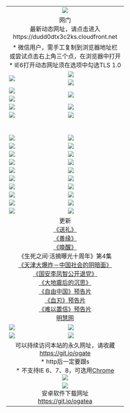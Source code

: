 ﻿<table>
  <tr></tr>
  <tr><td colspan=2 align=center><img src="https://cloud.githubusercontent.com/assets/11880933/13434984/f430fae2-e012-11e5-814f-c2df1e82b247.jpg" /></td></tr>
  <tr><td colspan=2 align=center>网门<br>最新动态网址，请点击进入
<br>https://dudd0dtx3c2ks.cloudfront.net
    </td>
  </tr>
  <tr>
    <td colspan=2 align=center>* 微信用户，需手工复制到浏览器地址栏<br>或尝试点击右上角三个点，在浏览器中打开
    <br>* IE6打开动态网址须在选项中勾选TLS 1.0</td>
  </tr>
  <tr>
    <td rowspan=2><a href="https://dudd0dtx3c2ks.cloudfront.net/ogUP.aspx?name=11DKC.mp4&list=11DKC" target="_blank"><img src="https://dudd0dtx3c2ks.cloudfront.net/Up/11DKC1.jpg" /></a></td> 
    <td><div><a href="https://dudd0dtx3c2ks.cloudfront.net/ogUP.aspx?name=LRWS.mp4&list=LRWS" target="_blank"><img src="https://dudd0dtx3c2ks.cloudfront.net/Up/LRWS.jpg" /></a></td>
   </tr>
  <tr>
    <td><a href="https://dudd0dtx3c2ks.cloudfront.net/ogNiceVedio.aspx" target="_blank"><img src="https://dudd0dtx3c2ks.cloudfront.net/Up/11TGKDY.jpg" /></a></td>
  </tr>
  <tr>
    <td><a href="https://dudd0dtx3c2ks.cloudfront.net/ogUP.aspx?name=JQR.mp4&count=2" target="_blank"><img src="https://dudd0dtx3c2ks.cloudfront.net/Up/JQR.jpg" /></a></td>   
    <td rowspan=2><a href="https://dudd0dtx3c2ks.cloudfront.net/ogUP.aspx?name=JP.mp4&count=9" target="_blank"><img src="https://dudd0dtx3c2ks.cloudfront.net/Up/JP.jpg" /></td>
  </tr>
  <tr>
    <td><a href="https://dudd0dtx3c2ks.cloudfront.net/ogUP.aspx?name=WH.mp4" target="_blank"><img src="https://dudd0dtx3c2ks.cloudfront.net/Up/WH.jpg" /></a></td>
  </tr>
  <tr>
    <td><a href="https://dudd0dtx3c2ks.cloudfront.net/ogUP.aspx?name=SSZJ.mp4&list=SSZJ" target="_blank"><img src="https://dudd0dtx3c2ks.cloudfront.net/Up/SSZJ.jpg" /></a></td>
    <td><a href="https://dudd0dtx3c2ks.cloudfront.net/ogUP.aspx?name=1XQK.mp4&count=13" target="_blank"><img src="https://dudd0dtx3c2ks.cloudfront.net/Up/1XQK.jpg" /></a</td>
  </tr>
  <tr>
    <td><a href="https://dudd0dtx3c2ks.cloudfront.net/ogUP.aspx?name=ZY.mp4&count=2015|16" target="_blank"><img src="https://dudd0dtx3c2ks.cloudfront.net/Up/ZY.jpg" /></a</td>
    <td><a href="https://dudd0dtx3c2ks.cloudfront.net/ogUP.aspx?name=XTFY.mp4&count=B|2,A|24" target="_blank"><img src="https://dudd0dtx3c2ks.cloudfront.net/Up/XTFY.jpg" /></a></td>
  </tr>
  <tr height="40">
  </tr>
  <tr>
    <td><a href="https://dudd0dtx3c2ks.cloudfront.net/ogUP.aspx?name=4SQQ.mp4&list=4SQQ" target="_blank"><img src="https://dudd0dtx3c2ks.cloudfront.net/Up/4SQQ0.jpg"/></a></td>
    <td><a href="https://dudd0dtx3c2ks.cloudfront.net/ogUP.aspx?name=4SHQ.mp4&list=4SHQ" target="_blank"><img src="https://dudd0dtx3c2ks.cloudfront.net/Up/4SHQ0.jpg"/></a></td>
  </tr>
  <tr>
    <td><a href="https://dudd0dtx3c2ks.cloudfront.net/ogUP.aspx?name=4SZG.mp4&list=4SZG" target="_blank"><img src="https://dudd0dtx3c2ks.cloudfront.net/Up/4SZG0.jpg"/></a></td>
    <td><a href="https://dudd0dtx3c2ks.cloudfront.net/ogUP.aspx?name=4SDJ.mp4&list=4SDJ" target="_blank"><img src="https://dudd0dtx3c2ks.cloudfront.net/Up/4SDJ0.jpg"/></a></td>
  </tr>
  <tr>
    <td><a href="https://dudd0dtx3c2ks.cloudfront.net/ogUP.aspx?name=4SGX.mp4&list=4SGX" target="_blank"><img src="https://dudd0dtx3c2ks.cloudfront.net/Up/4SGX0.jpg"/></a></td>
    <td><a href="https://dudd0dtx3c2ks.cloudfront.net/ogUP.aspx?name=4SHD.mp4&list=4SHD" target="_blank"><img src="https://dudd0dtx3c2ks.cloudfront.net/Up/4SHD0.jpg"/></a></td>
  </tr>
  <tr>
    <td><a href="https://dudd0dtx3c2ks.cloudfront.net/ogUP.aspx?name=4CTX.mp4&list=4CTX" target="_blank"><img src="https://dudd0dtx3c2ks.cloudfront.net/Up/4CTX0.jpg"/></a></td>
    <td><a href="https://dudd0dtx3c2ks.cloudfront.net/ogUP.aspx?name=4CWZ.mp4&list=4CWZ" target="_blank"><img src="https://dudd0dtx3c2ks.cloudfront.net/Up/4CWZ0.jpg"/></a></td>
  </tr>
  <tr>
    <td><a href="https://dudd0dtx3c2ks.cloudfront.net/onUP.aspx?name=https://d25hxnyejux8es.cloudfront.net/" target="_blank"><img src="https://dudd0dtx3c2ks.cloudfront.net/Up/0DTW.jpg"/></a></td>
    <td><a href="https://dudd0dtx3c2ks.cloudfront.net/onUP.aspx?name=https://d240ns8up8earz.cloudfront.net/acenter/" target="_blank"><img src="https://dudd0dtx3c2ks.cloudfront.net/Up/0TDW.jpg" /></a></td>
  </tr>
  <tr>
    <td><a href="https://dudd0dtx3c2ks.cloudfront.net/onUP.aspx?name=https://d4508d6vomz2p.cloudfront.net/gb/nsc413.htm" target="_blank"><img src="https://dudd0dtx3c2ks.cloudfront.net/Up/0DJY.jpg" /></a></td>
    <td><a href="https://dudd0dtx3c2ks.cloudfront.net/onUP.aspx?name=https://d3bxwq7vzudb5l.cloudfront.net/xtr/gb/prog204.html" target="_blank"><img src="https://dudd0dtx3c2ks.cloudfront.net/Up/0XTR.jpg" /></a></td>
  </tr>
  <tr>
    <td><a href="https://dudd0dtx3c2ks.cloudfront.net/onUP.aspx?name=https://d3aj00iefsmfgc.cloudfront.net/" target="_blank"><img src="https://dudd0dtx3c2ks.cloudfront.net/Up/0MHW.jpg" /></a></td>
    <td><a href="https://dudd0dtx3c2ks.cloudfront.net/onUP.aspx?name=https://d1sbg9daat0zu5.cloudfront.net/" target="_blank"><img src="https://dudd0dtx3c2ks.cloudfront.net/Up/0ZJW.jpg" /></a></td>
  </tr>
  <tr>
    <td><a href="https://dudd0dtx3c2ks.cloudfront.net/ogUP.aspx?name=0FG.zip" target="_blank"><img src="https://dudd0dtx3c2ks.cloudfront.net/Up/0FG.jpg" /></a></td>
    <td><a href="https://dudd0dtx3c2ks.cloudfront.net/ogUP.aspx?name=0FGA.apk" target="_blank"><img src="https://dudd0dtx3c2ks.cloudfront.net/Up/0FGA.jpg" /></a></td>
  </tr>
  <tr>
    <td><a href="https://dudd0dtx3c2ks.cloudfront.net/ogUP.aspx?name=0U.zip" target="_blank"><img src="https://dudd0dtx3c2ks.cloudfront.net/Up/0U.jpg" /></a></td>
    <td><a href="https://dudd0dtx3c2ks.cloudfront.net/ogUP.aspx?name=0UA.apk" target="_blank"><img src="https://dudd0dtx3c2ks.cloudfront.net/Up/0UA.jpg" /></a></td>
  </tr>
  <tr>
    <td><a href="https://dudd0dtx3c2ks.cloudfront.net/ogUP.aspx?name=0iPPOTV.zip" target="_blank"><img src="https://dudd0dtx3c2ks.cloudfront.net/Up/0iPPOTV.jpg" /></a></td>
    <td><a href="https://dudd0dtx3c2ks.cloudfront.net/ogUP.aspx?name=0iNTD.apk" target="_blank"><img src="https://dudd0dtx3c2ks.cloudfront.net/Up/0iNTD.jpg" /></a></td>
  </tr>
  <tr>
    <td colspan=2 align=center>更新<br>
      <a href="https://dudd0dtx3c2ks.cloudfront.net/ogUP.aspx?name=4ESL.mp4" target="_blank">《送礼》</a><br>
      <a href="https://dudd0dtx3c2ks.cloudfront.net/ogUP.aspx?name=4ESY.mp4" target="_blank">《善缘》</a><br>
      <a href="https://dudd0dtx3c2ks.cloudfront.net/ogUP.aspx?name=4EHX.mp4" target="_blank">《唤醒》</a><br>
      《生死之间·活摘曝光十周年》第4集</a><br>
      <a href="https://dudd0dtx3c2ks.cloudfront.net/ogUP.aspx?name=4TJDBZ.mp4" target="_blank">《天津大爆炸－中国社会的阴暗面》</a><br>
      <a href="https://dudd0dtx3c2ks.cloudfront.net/ogUP.aspx?name=4LFZ.mp4" target="_blank">《国安李凤智公开退党》</a><br>
      <a href="https://dudd0dtx3c2ks.cloudfront.net/ogUP.aspx?name=4DDZHDCS.mp4" target="_blank">《大地震后的沉思》</a><br>
      <a href="https://dudd0dtx3c2ks.cloudfront.net/ogUP.aspx?name=11ZYZG0.mp4" target="_blank">《自由中国》预告片</a><br>
      <a href="https://dudd0dtx3c2ks.cloudfront.net/ogUP.aspx?name=11XR.mp4" target="_blank">《血刃》预告片</a><br>
      <a href="https://dudd0dtx3c2ks.cloudfront.net/ogUP.aspx?name=11NYZX.mp4&count=2" target="_blank">《难以置信》预告片</a><br>
      <a href="https://dudd0dtx3c2ks.cloudfront.net/onUP.aspx?name=https://www.minghui.org/" target="_blank">明慧网</a></td>
    </td>
  </tr>
  <tr>
    <td><a href="https://dudd0dtx3c2ks.cloudfront.net/ogNice.aspx" target="_blank"><img src="https://cloud.githubusercontent.com/assets/11880933/13720378/f84bb392-e841-11e5-8739-815049dd6ff8.jpg" /></a></td>
    <td><a href="https://dudd0dtx3c2ks.cloudfront.net/onCO.aspx?ob=600事物&op=增删改&args=WH1~%23类型6新闻%7c%23类型6评论&mode=" target="_blank"><img src="https://cloud.githubusercontent.com/assets/11880933/13720380/04d76a16-e842-11e5-8833-e627daa88802.jpg" /></a></td> 
  </tr>
  <tr>
    <td><a href="https://dudd0dtx3c2ks.cloudfront.net/ogDY.aspx" target="_blank"><img src="https://cloud.githubusercontent.com/assets/11880933/13720384/11817090-e842-11e5-9571-7dc2f1af9f42.jpg" /></a></td>
    <td><a href="https://dudd0dtx3c2ks.cloudfront.net/ogST.aspx" target="_blank"><img src="https://cloud.githubusercontent.com/assets/11880933/13720385/1467ea3c-e842-11e5-86df-c96c9a556aaf.jpg" /></a></td> 
  </tr>
  <!--tr>
    <td colspan=2 align=center>
      <微信可扫描以下临时二维码<br/>https://bit.ly/1mBQHW8<br/><a href="https://dudd0dtx3c2ks.cloudfront.net/Up/0WMGDL3.png" target="_blank"><img src="https://dudd0dtx3c2ks.cloudfront.net/Up/0WMGD3.png"/></a>
  </tr-->
  <tr>
    <td colspan=2 align=center>可以持续访问本站的永久网址，请收藏<br/><a href="https://git.io/ogate" target="_blank">https://git.io/ogate</a><br/>* http后一定要跟s<br/>* 不支持IE 6、7、8，可选用<a href="http://www.odisk.org/Upload/0ChromePortable.zip">Chrome</a><br/><a href="https://dudd0dtx3c2ks.cloudfront.net/Up/0WMGDL2.png" target="_blank"><img src="https://dudd0dtx3c2ks.cloudfront.net/Up/0WMGD2.png"/></a></td>
  </tr>
  <tr>
    <td colspan=2 align=center><a href="https://dudd0dtx3c2ks.cloudfront.net/ogUP.aspx?name=0oGate.apk" target="_blank"><img src="https://cloud.githubusercontent.com/assets/11880933/13720399/75e143ee-e842-11e5-9f0a-1421f423c80f.jpg" /></a><br>安卓软件下载网址<br><a href="https://git.io/ogatea">https://git.io/ogatea</a></td>
  </tr>
  <!--tr>
    <td colspan=2 align=center>可能失效的动态网址
    </td>
  </tr-->
</table>
